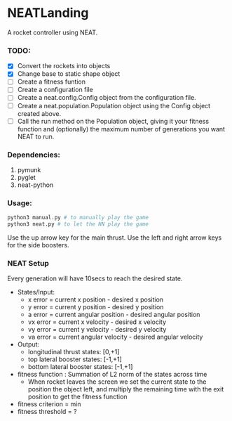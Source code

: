 # NEATLanding
A rocket controller using NEAT.

### TODO:

- [x] Convert the rockets into objects
- [x] Change base to static shape object
- [ ] Create a fitness funtion
- [ ] Create a configuration file
- [ ] Create a neat.config.Config object from the configuration file.
- [ ] Create a neat.population.Population object using the Config object created above.
- [ ] Call the run method on the Population object, giving it your fitness function and (optionally) the maximum number of generations you want NEAT to run.

### Dependencies:

1. pymunk
2. pyglet
3. neat-python

### Usage:

```python
python3 manual.py # to manually play the game
python3 neat.py # to let the NN play the game
```

Use the up arrow key for the main thrust.
Use the left and right arrow keys for the side boosters. 

### NEAT Setup

Every generation will have 10secs to reach the desired state. 

- States/Input:
    - x error = current x position - desired x position
    - y error = current y position - desired y position
    - a error = current angular position - desired angular position
    - vx error = current x velocity - desired x velocity
    - vy error = current y velocity - desired y velocity
    - va error = current angular velocity - desired angular velocity
- Output:
    - longitudinal thrust states: [0,+1]
    - top lateral booster states: [-1,+1]
    - bottom lateral booster states: [-1,+1]
- fitness function : Summation of L2 norm of the states across time
    - When rocket leaves the screen we set the current state to the position the object left, and multiply the remaining time with the exit position to get the fitness function
- fitness criterion = min
- fitness threshold = ? 
